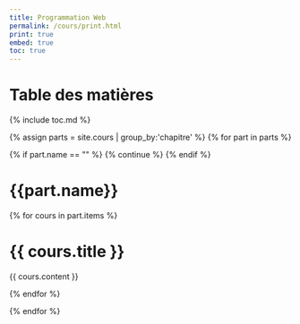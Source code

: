 ```yaml
---
title: Programmation Web
permalink: /cours/print.html
print: true
embed: true
toc: true
---
```


<div class="toc">
  <h1>Table des matières</h1>

  {% include toc.md %}
</div>

{% assign parts =  site.cours | group_by:'chapitre' %}
{% for part in parts %}

  {% if part.name == "" %}
      {% continue %}
  {% endif %}

<div class="page-break"></div>

<h1 class="chapitre">{{part.name}}</h1>

{% for cours in part.items %}

{{ cours.title }}
=================

{{ cours.content }}

{% endfor %}

{% endfor %}
